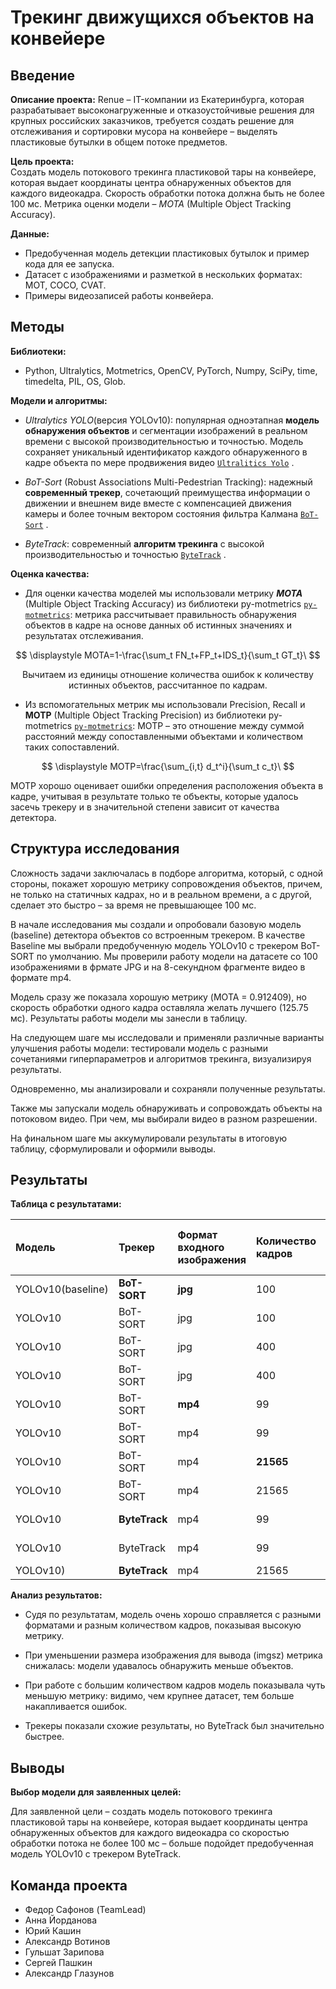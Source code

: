 # Трекинг движущихся объектов на конвейере

## Введение
**Описание проекта:** 
Renue – IT-компании из Екатеринбурга, которая разрабатывает высоконагруженные и отказоустойчивые решения для крупных российских заказчиков, требуется создать решение для отслеживания и сортировки мусора на конвейере – выделять пластиковые бутылки в общем потоке предметов.

**Цель проекта:**  
Создать модель потокового трекинга пластиковой тары на конвейере, которая выдает координаты центра обнаруженных объектов для каждого видеокадра.
Скорость обработки потока должна быть не более 100 мс.
Метрика оценки модели –  *MOTA* (Multiple Object Tracking Accuracy).

**Данные:**
- Предобученная модель детекции пластиковых бутылок и пример кода для ее запуска.
- Датасет с изображениями и разметкой в нескольких форматах: MOT, COCO, CVAT.
- Примеры видеозаписей работы конвейера.

## Методы

**Библиотеки:**

- Python, Ultralytics, Motmetrics, OpenCV, PyTorch, Numpy, SciPy, time, timedelta,  PIL, OS, Glob.

**Модели и алгоритмы:**

- *Ultralytics YOLO*(версия YOLOv10): популярная одноэтапная **модель обнаружения объектов** и сегментации изображений в реальном времени с высокой производительностью и точностью. Модель сохраняет уникальный идентификатор каждого обнаруженного в кадре объекта по мере продвижения видео [`Ultralitics Yolo`](https://docs.ultralytics.com/ru/modes/track/) . 


- *BoT-Sort* (Robust Associations Multi-Pedestrian Tracking): надежный **современный трекер**, сочетающий преимущества информации о движении и внешнем виде вместе с компенсацией движения камеры и более точным вектором состояния фильтра Калмана  [`BoT-Sort`](https://github.com/NirAharon/BoT-SORT) .


- *ByteTrack*: современный **алгоритм трекинга** c высокой производительностью и точностью [`ByteTrack`](https://github.com/ifzhang/ByteTrack) .


**Оценка качества:**

- Для оценки качества моделей мы использовали метрику ***MOTA*** (Multiple Object Tracking Accuracy) из библиотеки py-motmetrics [`py-motmetrics`](https://github.com/cheind/py-motmetrics):  метрика рассчитывает правильность обнаружения объектов в кадре на основе данных об истинных значениях и результатах отслеживания.  

$$
\displaystyle MOTA=1-\frac{\sum_t FN_t+FP_t+IDS_t}{\sum_t GT_t}\
$$

$$
\displaystyle\textrm {Вычитаем из единицы отношение количества ошибок к количеству истинных объектов, рассчитанное по кадрам.}
$$

- Из вспомогательных метрик мы использовали Precision, Recall и **MOTP** (Multiple Object Tracking Precision) из библиотеки py-motmetrics [`py-motmetrics`](https://github.com/cheind/py-motmetrics): MOTP – это отношение между суммой расстояний между сопоставленными объектами и количеством таких сопоставлений.

$$
\displaystyle MOTP=\frac{\sum_{i,t} d_t^i}{\sum_t c_t}\
$$


МОТР хорошо оценивает ошибки определения расположения объекта в кадре, учитывая в результате только те объекты, которые удалось засечь трекеру и в значительной степени зависит от качества детектора.


## Структура исследования

Сложность задачи заключалась в подборе алгоритма, который, с одной стороны, покажет хорошую метрику сопровождения объектов, причем, не только на статичных кадрах, но и в реальном времени, а с другой, сделает это быстро – за время не превышающее 100 мс.    

В начале исследования мы создали и опробовали базовую модель (baseline) детектора объектов со встроенным трекером. В качестве Baseline мы выбрали предобученную модель YOLOv10 c трекером BoT-SORT по умолчанию. Мы проверили работу модели на датасете со 100 изображениями в фрмате JPG и на 8-секундном фрагменте видео в формате mp4. 

Модель сразу же показала хорошую метрику (MOTA = 0.912409), но скорость обработки одного кадра оставляла желать лучшего (125.75 мс). Результаты работы модели мы занесли в таблицу. 

На следующем шаге мы исследовали и применяли различные варианты улучшения работы модели: тестировали модель с разными сочетаниями гиперпараметров и алгоритмов трекинга, визуализируя результаты.  


Одновременно, мы анализировали и сохраняли полученные результаты.

Также мы запускали модель обнаруживать и сопровождать объекты на потоковом видео. При чем, мы выбирали видео в разном разрешении.  

На финальном шаге мы аккумулировали результаты в итоговую таблицу, сформулировали и оформили выводы. 


## Результаты

**Таблица с результатами:**

| Модель | Трекер |Формат входного изображения| Количество кадров| Параметр imgsz| Recall | Precision | MOTA | MOTP | Время вывода одного кадра |Общее время вывода |
|:---- |:------ |:---------|:------- | :---------|:------ |:--------- | :------- |:------ |:--------- | :------- |
| YOLOv10(baseline)|**BoT-SORT** |**jpg**|100|640|      |     | | | | |
| YOLOv10|BoT-SORT |jpg|100|480|0.918854|1.0|0.914081|0.088913|125.75 ms|0:00:12.575490 min:s|
| YOLOv10|BoT-SORT |jpg|400|480|      |  |  |  | | |
| YOLOv10|BoT-SORT |jpg|400|352|      |  |  | |  | |
| YOLOv10|BoT-SORT |**mp4**|99 |480|0.917275|1.0|0.912409|0.089113|105.42 ms|0:00:10.436469 min:s|
| YOLOv10|BoT-SORT |mp4|99 |352|0.917275|1.0|0.912409| 0.089113| 90.64 ms |0:00:08.973363 min:s|
| YOLOv10|BoT-SORT |mp4|**21565**|480|0.921751|0.998905| **0.917861**|0.080872|110.55 ms|0:37:54.856070 min:s|
| YOLOv10|BoT-SORT |mp4|21565|352|0.912338|0.999576|0.909136|0.092135|**91.56 ms**|0:32:54.551819 min:s|
| YOLOv10|**ByteTrack**|mp4|99 |640|0.917275|1.0|**0.912409**|0.089113|61.28 ms|0:00:06.066682 min:s|
| YOLOv10|ByteTrack|mp4|99 |352|0.917275|1.0|0.912409| 0.089113|**33.71 ms** |0:00:03.337105 min:s|
| YOLOv10)|**ByteTrack**|mp4|21565|352| | |   | |||


**Анализ результатов:**

- Судя по результатам, модель очень хорошо справляется с разными форматами и разным количеством кадров, показывая высокую метрику.

- При уменьшении размера изображения для вывода (imgsz) метрика снижалась: модели удавалось обнаружить меньше объектов.   

- При работе с большим количеством кадров модель показывала чуть меньшую метрику: видимо, чем крупнее датасет, тем  больше накапливается ошибок. 

- Трекеры показали схожие результаты, но ByteTrack был значительно быстрее.  


## Выводы

**Выбор модели для заявленных целей:** 

Для заявленной цели – создать модель потокового трекинга пластиковой тары на конвейере, которая выдает координаты центра обнаруженных объектов для каждого видеокадра со скоростью обработки потока не более 100 мс – больше подойдет предобученная модель YOLOv10 с трекером ByteTrack.


## Команда проекта

- Федор Сафонов  (TeamLead)
- Анна Йорданова
- Юрий Кашин
- Александр Вотинов
- Гульшат Зарипова
- Сергей Пашкин
- Александр Глазунов
